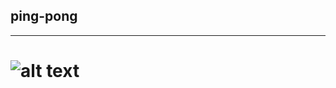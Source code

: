 ## ping-pong
____________

# ![alt text](https://cdn.discordapp.com/attachments/797203351871684702/797477816710856714/ezgif-3-b33aecd566e6.gif) 
